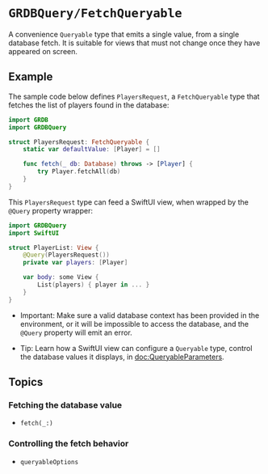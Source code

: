 # ``GRDBQuery/FetchQueryable``

A convenience `Queryable` type that emits a single value, from a single database fetch. It is suitable for views that must not change once they have appeared on screen.

## Example

The sample code below defines `PlayersRequest`, a `FetchQueryable` type that fetches the list of players found in the database:

```swift
import GRDB
import GRDBQuery

struct PlayersRequest: FetchQueryable {
    static var defaultValue: [Player] = []

    func fetch(_ db: Database) throws -> [Player] {
        try Player.fetchAll(db)
    }
}
```

This `PlayersRequest` type can feed a SwiftUI view, when wrapped by the `@Query` property wrapper:

```swift
import GRDBQuery
import SwiftUI

struct PlayerList: View {
    @Query(PlayersRequest())
    private var players: [Player]

    var body: some View {
        List(players) { player in ... }
    }
}
```

- Important: Make sure a valid database context has been provided in the environment, or it will be impossible to access the database, and the `@Query` property will emit an error.

- Tip: Learn how a SwiftUI view can configure a `Queryable` type, control the database values it displays, in <doc:QueryableParameters>.

## Topics

### Fetching the database value

- ``fetch(_:)``

### Controlling the fetch behavior

- ``queryableOptions``

